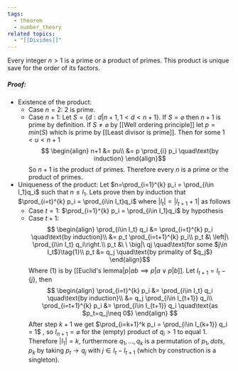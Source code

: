 ```yaml
---
tags:
  - theorem
  - number_theory
related topics:
  - "[[Divides]]"
---
```

Every integer $n>1$ is a prime or a product of primes. This product is unique save for the order of its factors.
##### Proof:
- Existence of the product:
	- Case $n=2$:
		$2$ is prime.
	- Case $n+1$:
		Let $S=\{d:d|n+1, 1<d<n+1\}$. If $S=\varnothing$ then $n+1$ is prime by definition. If $S\neq \varnothing$ by [[Well ordering principle]] let $p=min(S)$ which is prime by [[Least divisor is prime]]. Then for some $1<u<n+1$$$
		\begin{align}
			n+1 &= pu\\
				&= p \prod_{i} p_i \quad\text{by induction}
		\end{align}$$
		So $n+1$ is the product of primes.
	Therefore every $n$ is a prime or the product of primes.
- Uniqueness of the product:
	Let $n=\prod_{i=1}^{k} p_i = \prod_{i\in I_1}q_i$ such that $n \leq I_1$. Lets prove then by induction that $\prod_{i=t}^{k} p_i = \prod_{i\in I_t}q_i$ where $|I_t| = |I_{t+1}+1|$ as follows
	- Case $t=1$:
		$\prod_{i=1}^{k} p_i = \prod_{i\in I_1}q_i$ by hypothesis
	- Case $t+1$:$$
		\begin{align}
			\prod_{i\in I_t} q_i 
				&= \prod_{i=t}^{k} p_i
					\quad\text{by induction}\\
				&= p_t \prod_{i=t+1}^{k} p_i\\
			p_t 
				&\ \left|\ \prod_{i\in I_t} q_i\right.\\
			p_t &\ \ \big|\ qj
				\quad\text{for some $j\in I_t$}\tag{1}\\
			p_t &= q_j \quad\text{by primality of $q_j$}
		\end{align}$$Where $(1)$ is by [[Euclid's lemma|$p|ab \implies p|a \lor p|b$]]. Let $I_{t+1} = I_t - \{j\}$, then$$
		\begin{align}
			\prod_{i=t}^{k} p_i
				&= \prod_{i\in I_t} q_i 
					\quad\text{by induction}\\
				&= q_j \prod_{i\in I_{t+1}} q_i\\
			\prod_{i=t+1}^{k} p_i
				&= \prod_{i\in I_{t+1}} q_i
					\quad\text{as $p_t=q_j\neq 0$}
		\end{align}
		$$
	After step $k+1$ we get $\prod_{i=k+1}^k p_i = \prod_{i\in I_{k+1}} q_i = 1$ , so $I_{n+1} = \varnothing$ for the (empty) product of $q_i>1$ to equal $1$. Therefore $|I_1|=k$, furthermore $q_1,\dots,q_k$ is a permutation of $p_1,dots,p_k$ by taking $p_t \to q_j$ with $j\in I_t - I_{t+1}$ (which by construction is a singleton).